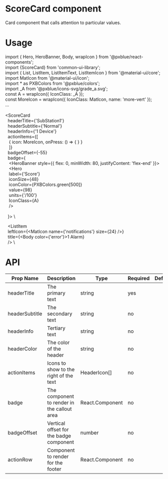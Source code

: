 ScoreCard component
===================
Card component that calls attention to particular values.


Usage
=====
import { Hero, HeroBanner, Body, wrapIcon } from '@pxblue/react-components';\
import {ScoreCard} from 'common-ui-library';\
import { List, ListItem, ListItemText, ListItemIcon } from '@material-ui/core';\
import MatIcon from '@material-ui/icon';\
import * as PXBColors from '@pxblue/colors';\
import _A from '@pxblue/icons-svg/grade_a.svg';\
const A = wrapIcon({ IconClass: _A });\
const MoreIcon = wrapIcon({ IconClass: MatIcon, name: 'more-vert' });\
...\
\
<ScoreCard\
&nbsp;    headerTitle={'SubStation1'}\
&nbsp;    headerSubtitle={'Normal'}\
&nbsp;	headerInfo={'1 Device'}\
&nbsp;    actionItems={[\
&nbsp;&nbsp;        { icon: MoreIcon, onPress: () => { } }\
&nbsp;&nbsp;    ]}\
&nbsp;    badgeOffset={-55}\
&nbsp;    badge={\
&nbsp;&nbsp;        <HeroBanner style={{ flex: 0, minWidth: 80, justifyContent: 'flex-end' }}>\
&nbsp;&nbsp;            <Hero\
&nbsp;&nbsp;                label={'Score'}\
&nbsp;&nbsp;                iconSize={48}\
&nbsp;&nbsp;                iconColor={PXBColors.green[500]}\
&nbsp;&nbsp;                value={98}\
&nbsp;&nbsp;                units={'/100'}\
&nbsp;&nbsp;                IconClass={A}\
&nbsp;&nbsp;            />\
&nbsp;&nbsp;        </HeroBanner>\
&nbsp;    }> \

&nbsp;    <ListItem\
&nbsp;        leftIcon={<MatIcon name={'notifications'} size={24} />}\
&nbsp;        title={<Body color={'error'}>1 Alarm</Body>}\
&nbsp;    />
</ScoreCard>\


API
===

Prop Name | Description | Type | Required | Default | Examples
--- | --- | --- | --- |--- |--- 
headerTitle | The primary text | string | yes |   | 'Dos Valley'
headerSubtitle | The secondary text | string | no |   | 'Normal'
headerInfo | Tertiary text | string | no |   | 'Online'
headerColor | The color of the header | string | no |   | 'red'
actionItems | Icons to show to the right of the text | HeaderIcon[] | no | |
badge | The component to render in the callout area | React.Component | no | | <HeroBanner><Hero/></HeroBanner>
badgeOffset | Vertical offset for the badge component | number | no | | -55
actionRow | Component to render for the footer | React.Component | no | |